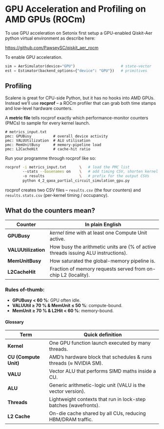 # GPU Acceleration and Profiling on AMD GPUs (ROCm)

To use GPU acceleration on Setonix first setup a GPU-enabled Qiskit-Aer python virtual environment as describe here:

https://github.com/PawseySC/qiskit_aer_rocm

To enable GPU acceleration.

```python
sim = AerSimulator(device="GPU")                     # state-vector
est = Estimator(backend_options={"device": "GPU"})   # primitives
```

## Profiling

Scalene is great for CPU-side Python, but it has no hooks into AMD GPUs.
Instead we’ll use **rocprof** – a ROCm profiler that can grab both time stamps and low-level hardware counters.

A **metric file** tells rocprof exactly which performance-monitor counters (PMCs) to sample for every kernel launch.

```text
# metrics_input.txt
pmc: GPUBusy          # overall device activity
pmc: VALUUtilization  # ALU utilisation
pmc: MemUnitBusy      # memory-pipeline load
pmc: L2CacheHit       # cache-hit ratio
```

Run your programme through rocprof like so:

```bash
rocprof -i metrics_input.txt      \   # load the PMC list
        --stats --basenames on    \   # add timing CSV, shorten kernel names
        -o results                \   # prefix for the output CSVs
        python 4_2_qaoa_partial_circuit_simulation_gpu.py
```

rocprof creates two CSV files – `results.csv` (the four counters) and `results.stats.csv` (per-kernel timing / occupancy).

## What do the counters mean?

| Counter             | In plain English                                                                  |
| ------------------- | --------------------------------------------------------------------------------- |
| **GPUBusy**         | *kernel time* with at least one Compute Unit active.                         |
| **VALUUtilization** | How busy the arithmetic units are (% of active threads issuing ALU instructions). |
| **MemUnitBusy**     | How saturated the global-memory pipeline is.                                      |
| **L2CacheHit**      | Fraction of memory requests served from on-chip L2 (locality).                    |

### Rules of-thumb:

* **GPUBusy < 60 %**:  GPU often idle.
* **VALUUtil ≥ 70 % & MemUnit ≤ 50 %**: compute-bound.
* **MemUnit ≥ 70 % & L2Hit < 60 %**:  memory-bound.

#### Glossary

| Term                  | Quick definition                                                  |
| --------------------- | ----------------------------------------------------------------- |
| **Kernel**            | One GPU function launch executed by many threads.                 |
| **CU (Compute Unit)** | AMD’s hardware block that schedules & runs threads (≈ NVIDIA SM). |
| **VALU**              | Vector ALU that performs SIMD maths inside a CU.                  |
| **ALU**               | Generic arithmetic-logic unit (VALU is the vector version).       |
| **Threads**           | Lightweight contexts that run in lock-step batches (wavefronts).  |
| **L2 Cache**          | On-die cache shared by all CUs, reducing HBM/DRAM traffic.        |
